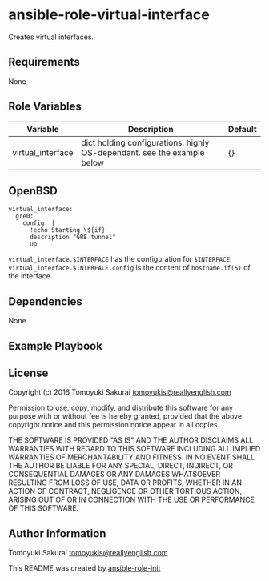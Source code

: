 ansible-role-virtual-interface
=====================

Creates virtual interfaces.

Requirements
------------

None

Role Variables
--------------

| Variable | Description | Default |
|----------|-------------|---------|
| virtual\_interface | dict holding configurations. highly OS-dependant. see the example below | {} |


## OpenBSD

    virtual_interface:
      gre0:
        config: |
          !echo Starting \${if}
          description "GRE tunnel"
          up

`virtual_interface.$INTERFACE` has the configuration for `$INTERFACE`.
`virtual_interface.$INTERFACE.config` is the content of `hostname.if(5)` of the
interface.

Dependencies
------------

None

Example Playbook
----------------


License
-------

Copyright (c) 2016 Tomoyuki Sakurai <tomoyukis@reallyenglish.com>

Permission to use, copy, modify, and distribute this software for any
purpose with or without fee is hereby granted, provided that the above
copyright notice and this permission notice appear in all copies.

THE SOFTWARE IS PROVIDED "AS IS" AND THE AUTHOR DISCLAIMS ALL WARRANTIES
WITH REGARD TO THIS SOFTWARE INCLUDING ALL IMPLIED WARRANTIES OF
MERCHANTABILITY AND FITNESS. IN NO EVENT SHALL THE AUTHOR BE LIABLE FOR
ANY SPECIAL, DIRECT, INDIRECT, OR CONSEQUENTIAL DAMAGES OR ANY DAMAGES
WHATSOEVER RESULTING FROM LOSS OF USE, DATA OR PROFITS, WHETHER IN AN
ACTION OF CONTRACT, NEGLIGENCE OR OTHER TORTIOUS ACTION, ARISING OUT OF
OR IN CONNECTION WITH THE USE OR PERFORMANCE OF THIS SOFTWARE.

Author Information
------------------

Tomoyuki Sakurai <tomoyukis@reallyenglish.com>

This README was created by [ansible-role-init](https://gist.github.com/trombik/d01e280f02c78618429e334d8e4995c0)
